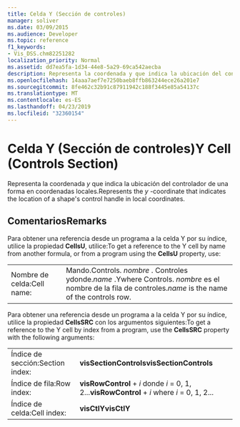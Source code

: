 ```yaml
---
title: Celda Y (Sección de controles)
manager: soliver
ms.date: 03/09/2015
ms.audience: Developer
ms.topic: reference
f1_keywords:
- Vis_DSS.chm82251282
localization_priority: Normal
ms.assetid: dd7ea5fa-1d34-44e8-5a29-69ca542aecba
description: Representa la coordenada y que indica la ubicación del controlador de una forma en coordenadas locales.
ms.openlocfilehash: 14aaa7aef7e7250baeb8ffb863244ece26a201e7
ms.sourcegitcommit: 8fe462c32b91c87911942c188f3445e85a54137c
ms.translationtype: MT
ms.contentlocale: es-ES
ms.lasthandoff: 04/23/2019
ms.locfileid: "32360154"
---
```

# <a name="y-cell-controls-section"></a><span data-ttu-id="dfc4f-103">Celda Y (Sección de controles)</span><span class="sxs-lookup"><span data-stu-id="dfc4f-103">Y Cell (Controls Section)</span></span>

<span data-ttu-id="dfc4f-104">Representa la coordenada *y* que indica la ubicación del controlador de una forma en coordenadas locales.</span><span class="sxs-lookup"><span data-stu-id="dfc4f-104">Represents the  *y*  -coordinate that indicates the location of a shape's control handle in local coordinates.</span></span> 
  
## <a name="remarks"></a><span data-ttu-id="dfc4f-105">Comentarios</span><span class="sxs-lookup"><span data-stu-id="dfc4f-105">Remarks</span></span>

<span data-ttu-id="dfc4f-106">Para obtener una referencia desde un programa a la celda Y por su índice, utilice la propiedad **CellsU**, utilice:</span><span class="sxs-lookup"><span data-stu-id="dfc4f-106">To get a reference to the Y cell by name from another formula, or from a program using the **CellsU** property, use:</span></span> 
  
|||
|:-----|:-----|
| <span data-ttu-id="dfc4f-107">Nombre de celda:</span><span class="sxs-lookup"><span data-stu-id="dfc4f-107">Cell name:</span></span>  <br/> | <span data-ttu-id="dfc4f-108">Mando.</span><span class="sxs-lookup"><span data-stu-id="dfc4f-108">Controls.</span></span>  <span data-ttu-id="dfc4f-109">*nombre* . Controles ydonde.</span><span class="sxs-lookup"><span data-stu-id="dfc4f-109">*name*  .Ywhere Controls.</span></span>  <span data-ttu-id="dfc4f-110">*nombre* es el nombre de la fila de controles.</span><span class="sxs-lookup"><span data-stu-id="dfc4f-110">*name*  is the name of the controls row.</span></span>  <br/> |
   
<span data-ttu-id="dfc4f-111">Para obtener una referencia desde un programa a la celda Y por su índice, utilice la propiedad **CellsSRC** con los argumentos siguientes:</span><span class="sxs-lookup"><span data-stu-id="dfc4f-111">To get a reference to the Y cell by index from a program, use the **CellsSRC** property with the following arguments:</span></span> 
  
|||
|:-----|:-----|
| <span data-ttu-id="dfc4f-112">Índice de sección:</span><span class="sxs-lookup"><span data-stu-id="dfc4f-112">Section index:</span></span>  <br/> |<span data-ttu-id="dfc4f-113">**visSectionControls**</span><span class="sxs-lookup"><span data-stu-id="dfc4f-113">**visSectionControls**</span></span> <br/> |
| <span data-ttu-id="dfc4f-114">Índice de fila:</span><span class="sxs-lookup"><span data-stu-id="dfc4f-114">Row index:</span></span>  <br/> |<span data-ttu-id="dfc4f-115">**visRowControl** +  *i* donde *i* = 0, 1, 2...</span><span class="sxs-lookup"><span data-stu-id="dfc4f-115">**visRowControl** +  *i*            where  *i*  = 0, 1, 2...</span></span>  <br/> |
| <span data-ttu-id="dfc4f-116">Índice de celda:</span><span class="sxs-lookup"><span data-stu-id="dfc4f-116">Cell index:</span></span>  <br/> |<span data-ttu-id="dfc4f-117">**visCtlY**</span><span class="sxs-lookup"><span data-stu-id="dfc4f-117">**visCtlY**</span></span> <br/> |
   

